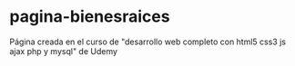 # pagina-bienesraices
Página creada en el curso de "desarrollo web completo con html5 css3 js ajax php y mysql" de Udemy

